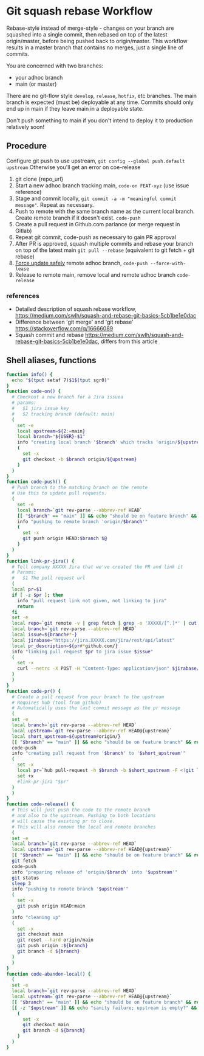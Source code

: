 # Git squash rebase Workflow

Rebase-style instead of merge-style - changes on your branch
are squashed into a single commit, then rebased on top of
the latest origin/master, before being pushed back to origin/master.
This workflow results in a master branch that contains no merges,
just a single line of commits.

You are concerned with two branches:

- your adhoc branch
- main (or master)

There are no git-flow style `develop`, `release`, `hotfix`, etc branches.
The main branch is expected (must be) deployable at any time.
Commits should only end up in main if they leave main in a deployable
state.

Don't push something to main if you don't intend to deploy it to
production relatively soon!

## Procedure

Configure git push to use upstream, `git config --global push.default upstream` Otherwise you'll get an error on coe-release

1. git clone {repo\_url}
1. Start a new adhoc branch tracking main, `code-on FEAT-xyz` (use issue reference)
1. Stage and commit locally, `git commit -a -m "meaningful commit message"`. Repeat as necessary.
1. Push to remote with the same branch name as the current local branch. Create remote branch if it doesn't exist.  `code-push`
1. Create a pull request in Github.com parlance (or merge request in Gitlab)
1. Repeat git commit, code-push as necessary to gain PR approval
1. After PR is approved, squash multiple commits and rebase your branch on top of the latest main `git pull --rebase` (equivalent to git fetch + git rebase)
1. [Force update safely](https://blog.gitbutler.com/git-tips-2-new-stuff-in-git/#safe-force-pushing) remote adhoc branch, `code-push --force-with-lease`
1. Release to remote main, remove local and remote adhoc branch `code-release`

### references

- Detailed description of squash rebase workflow, <https://medium.com/swlh/squash-and-rebase-git-basics-5cb1be1e0dac>
- Difference between 'git merge' and 'git rebase' <https://stackoverflow.com/q/16666089>
- Squash commit and rebase <https://medium.com/swlh/squash-and-rebase-git-basics-5cb1be1e0dac>, differs from this article

## Shell aliases, functions

```bash
function info() {
  echo "$(tput setaf 7)$1$(tput sgr0)"
}
function code-on() {
  # Checkout a new branch for a Jira issuea
  # params:
  #   $1 jira issue key
  #   $2 tracking branch (default: main)
  (
    set -e
    local upstream=${2:=main}
    local branch="${USER}-$1"
    info "creating local branch '$branch' which tracks 'origin/${upstream}'"
    (
      set -x
      git checkout -b $branch origin/${upstream}
    )
  )
}
function code-push() {
  # Push branch to the matching branch on the remote
  # Use this to update pull requests.
  (
    set -e
    local branch=`git rev-parse --abbrev-ref HEAD`
    [[ "$branch" == "main" ]] && echo "should be on feature branch" && return 1
    info "pushing to remote branch 'origin/$branch'"
    (
      set -x
      git push origin HEAD:$branch $@
    )
  )
}
function link-pr-jira() {
  # Tell company XXXXX Jira that we've created the PR and link it
  # Params:
  #   $1 The pull request url
  (
  local pr=$1
  if [ -z $pr ]; then
    info "pull request link not given, not linking to jira"
    return
  fi
  set -e
  local repo=`git remote -v | grep fetch | grep -o 'XXXXX/[^.]*' | cut -d '/' -f2`
  local branch=`git rev-parse --abbrev-ref HEAD`
  local issue=${branch#*-}
  local jirabase="https://jira.XXXXX.com/jira/rest/api/latest"
  local pr_description=${pr#*github.com/}
  info "linking pull request $pr to jira issue $issue"
  (
    set -x
    curl --netrc -X POST -H "Content-Type: application/json" $jirabase/issue/$issue/remotelink --data-raw "{\"object\": {\"url\":\"$pr\", \"title\": \"$pr_description\"}}"
  )
  )
}
function code-pr() {
  # Create a pull request from your branch to the upstream
  # Requires hub (tool from github)
  # Automatically uses the last commit message as the pr message
  (
  set -e
  local branch=`git rev-parse --abbrev-ref HEAD`
  local upstream=`git rev-parse --abbrev-ref HEAD@{upstream}`
  local short_upstream=${upstream#origin/}
  [[ "$branch" == "main" ]] && echo "should be on feature branch" && return 1
  code-push
  info "creating pull request from '$branch' to '$short_upstream'"
  (
    set -x
    local pr=`hub pull-request -h $branch -b $short_upstream -F <(git log -1 --pretty=%B)| grep -o 'http[^ ]*'`
    set +x
    #link-pr-jira "$pr"
  )
  )
}
function code-release() {
  # This will just push the code to the remote branch
  # and also to the upstream. Pushing to both locations
  # will cause the existing pr to close.
  # This will also remove the local and remote branches
  (
  set -e
  local branch=`git rev-parse --abbrev-ref HEAD`
  local upstream=`git rev-parse --abbrev-ref HEAD@{upstream}`
  [[ "$branch" == "main" ]] && echo "should be on feature branch" && return 1
  git fetch
  code-push
  info "preparing release of 'origin/$branch' into '$upstream'"
  git status
  sleep 3
  info "pushing to remote branch '$upstream'"
  (
    set -x
    git push origin HEAD:main
  )
  info "cleaning up"
  (
    set -x
    git checkout main
    git reset --hard origin/main
    git push origin :${branch}
    git branch -d ${branch}
  )
  )
}
function code-abandon-local() {
  (
  set -e
  local branch=`git rev-parse --abbrev-ref HEAD`
  local upstream=`git rev-parse --abbrev-ref HEAD@{upstream}`
  [[ "$branch" == "main" ]] && echo "should be on feature branch" && return 1
  [[ -z "$upstream" ]] && echo "sanity failure; upstream is empty?" && return 1
    (
      set -x
      git checkout main
      git branch -d ${branch}
    )
  )
}
```
